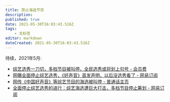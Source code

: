 ```yaml
---
title: 禁止海选节目
description: 
published: true
date: 2021-05-30T16:03:43.516Z
tags:
    - 无标签
editor: markdown
dateCreated: 2021-05-30T16:03:43.516Z
---
```


待续，2021年5月:

+ [综艺选秀一刀切，多档节目被叫停，全民选秀或将划上句号 - 会员费](https://web.archive.org/web/20210530054024/https://www.sohu.com/a/468667075_120016057)
+ [网曝全面停止综艺选秀，《好声音》首发声明，以后没选秀看了 - 网易订阅](https://web.archive.org/web/20210530053937/https://www.163.com/dy/article/GB2I9JNF05428SY4.html)
+ [网传《中国好声音》等综艺节目的海选被叫停 - 普通话主页](https://web.archive.org/web/20210526023911/https://www.rfa.org/mandarin/yataibaodao/meiti/bx-05252021103949.html)
+ [全面停止综艺选秀的进行：综艺海选遭巨大打击，多档节目停止筹划 - 网易订阅](https://web.archive.org/web/20210530053921/https://www.163.com/dy/article/GAQ6B928054450RK.html)
